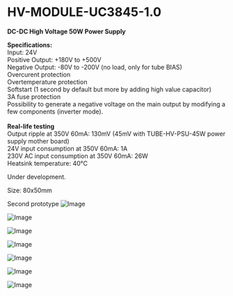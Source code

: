 # HV-MODULE-UC3845-1.0

<b>DC-DC High Voltage 50W Power Supply</b>

<b>Specifications:</b><br>
Input: 24V<br>
Positive Output: +180V to +500V<br>
Negative Output: -80V to -200V (no load, only for tube BIAS)<br>
Overcurent protection<br>
Overtemperature protection<br>
Softstart (1 second by default but more by adding high value capacitor)<br>
3A fuse protection<br>
Possibility to generate a negative voltage on the main output by modifying a few components (inverter mode).<br>
<br>
<b>Real-life testing</b><br>
Output ripple at 350V 60mA: 130mV (45mV with TUBE-HV-PSU-45W power supply mother board)<br>
24V input consumption at 350V 60mA: 1A<br>
230V AC input consumption at 350V 60mA: 26W<br>
Heatsink temperature: 40°C<br>

Under development.

Size: 80x50mm

Second prototype
![Image](https://github.com/user-attachments/assets/7f58a1af-ec62-44aa-819f-a93eed9e939e)

![Image](https://github.com/user-attachments/assets/7ae7e7c2-3d99-4514-be5a-fac69871fa8e)

![Image](https://github.com/user-attachments/assets/c41ee372-dde0-495b-995c-c7070fdfa22c)

![Image](https://github.com/user-attachments/assets/0600bd4e-dd55-4194-8f8e-22ee1911b8c1)

![Image](https://github.com/user-attachments/assets/c042a833-63c7-4a50-bb2e-581ab671426e)

![Image](https://github.com/user-attachments/assets/1629d3d3-bbca-40c6-9e44-e4a9000f7c0f)

![Image](https://github.com/user-attachments/assets/cfbb67c0-1bb2-46d3-9f2b-b8d02492f98b)
